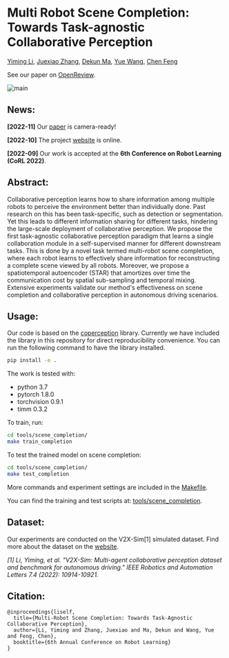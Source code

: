 # Multi Robot Scene Completion: Towards Task-agnostic Collaborative Perception

[Yiming Li](https://roboticsyimingli.github.io), [Juexiao Zhang](https://juexzz.github.io), [Dekun Ma](https://dekun.me), [Yue Wang](https://yuewang.xyz), [Chen Feng](https://scholar.google.com/citations?user=YeG8ZM0AAAAJ&hl=en)

See our paper on [OpenReview](https://openreview.net/forum?id=hW0tcXOJas2).

![main](https://github.com/coperception/star/raw/gh-pages/static/images/main.jpg)

## News:

**[2022-11]** Our [paper](https://coperception.github.io/star/) is camera-ready!

**[2022-10]** The project [website](https://coperception.github.io/star/) is online.

**[2022-09]** Our work is accepted at the **6th Conference on Robot Learning (CoRL 2022)**.

## Abstract:

Collaborative perception learns how to share information among multiple robots to perceive the environment better than individually done. Past research on this has been task-specific, such as detection or segmentation. Yet this leads to different information sharing for different tasks, hindering the large-scale deployment of collaborative perception. We propose the first task-agnostic collaborative perception paradigm that learns a single collaboration module in a self-supervised manner for different downstream tasks. This is done by a novel task termed multi-robot scene completion, where each robot learns to effectively share information for reconstructing a complete scene viewed by all robots. Moreover, we propose a spatiotemporal autoencoder (STAR) that amortizes over time the communication cost by spatial sub-sampling and temporal mixing. Extensive experiments validate our method's effectiveness on scene completion and collaborative perception in autonomous driving scenarios.

## Usage:

Our code is based on the [coperception](https://coperception.readthedocs.io/en/latest/) library. Currently we have included the library in this repository for direct reproducibility convenience. You can run the following command to have the library installed.

```bash
pip install -e .
```

The work is tested with:

* python 3.7
* pytorch 1.8.0
* torchvision 0.9.1
* timm 0.3.2

To train, run:

```bash
cd tools/scene_completion/
make train_completion
```

To test the trained model on scene completion:

```bash
cd tools/scene_completion/
make test_completion
```

More commands and experiment settings are included in the [Makefile](https://github.com/coperception/star/raw/main/tools/scene_completion/Makefile).

You can find the training and test scripts at: [tools/scene_completion](https://github.com/coperception/star/raw/main/tools/scene_completion/).

## Dataset:

Our experiments are conducted on the V2X-Sim[1] simulated dataset. Find more about the dataset on the [website](https://ai4ce.github.io/V2X-Sim/).

*[1] Li, Yiming, et al. "V2X-Sim: Multi-agent collaborative perception dataset and benchmark for autonomous driving." IEEE Robotics and Automation Letters 7.4 (2022): 10914-10921.*

## Citation:

```
@inproceedings{liself,
  title={Multi-Robot Scene Completion: Towards Task-Agnostic Collaborative Perception},
  author={Li, Yiming and Zhang, Juexiao and Ma, Dekun and Wang, Yue and Feng, Chen},
  booktitle={6th Annual Conference on Robot Learning}
}
```
